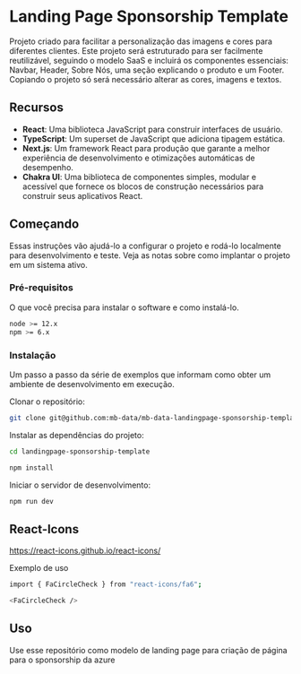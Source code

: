 # Landing Page Sponsorship Template

Projeto criado para facilitar a personalização das imagens e cores para diferentes clientes. Este projeto será estruturado para ser facilmente reutilizável, seguindo o modelo SaaS e incluirá os componentes essenciais: Navbar, Header, Sobre Nós, uma seção explicando o produto e um Footer. Copiando o projeto só será necessário alterar as cores, imagens e textos.

## Recursos

- **React**: Uma biblioteca JavaScript para construir interfaces de usuário.
- **TypeScript**: Um superset de JavaScript que adiciona tipagem estática.
- **Next.js**: Um framework React para produção que garante a melhor experiência de desenvolvimento e otimizações automáticas de desempenho.
- **Chakra UI**: Uma biblioteca de componentes simples, modular e acessível que fornece os blocos de construção necessários para construir seus aplicativos React.

## Começando

Essas instruções vão ajudá-lo a configurar o projeto e rodá-lo localmente para desenvolvimento e teste. Veja as notas sobre como implantar o projeto em um sistema ativo.

### Pré-requisitos

O que você precisa para instalar o software e como instalá-lo.

```bash
node >= 12.x
npm >= 6.x
```

### Instalação

Um passo a passo da série de exemplos que informam como obter um ambiente de desenvolvimento em execução.

Clonar o repositório:

```bash
git clone git@github.com:mb-data/mb-data-landingpage-sponsorship-template.git
```

Instalar as dependências do projeto:

```bash
cd landingpage-sponsorship-template

npm install
```

Iniciar o servidor de desenvolvimento:

```bash
npm run dev
```

## React-Icons
https://react-icons.github.io/react-icons/

Exemplo de uso

```bash
import { FaCircleCheck } from "react-icons/fa6";

<FaCircleCheck />
```

## Uso

Use esse repositório como modelo de landing page para criação de página para o sponsorship da azure